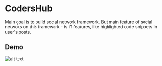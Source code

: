 # CodersHub
Main goal is to build social network framework. But main feature of social netwoks on this framework - is IT features, like highlighted code snippets in user's posts.

## Demo
![alt text](https://github.com/ret7020/CodershHub/blob/master/screenshot.jpg?raw=true)
